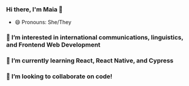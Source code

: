 ### Hi there, I'm Maia 👋
- 😄 Pronouns: She/They
### 👀 I’m interested in international communications, linguistics, and Frontend Web Development 
### 🌱 I’m currently learning React, React Native, and Cypress
### 💞️ I’m looking to collaborate on code!

<!--
**Maia-Cochran/Maia-Cochran** is a ✨ _special_ ✨ repository because its `README.md` (this file) appears on your GitHub profile.

Here are some ideas to get you started:

- 🔭 I’m currently working on 
- 🌱 I’m currently learning ...
- 👯 I’m looking to collaborate on ...
- 🤔 I’m looking for help with ...
- 💬 Ask me about ...
- 📫 How to reach me: ...

- ⚡ Fun fact: ...
-->
